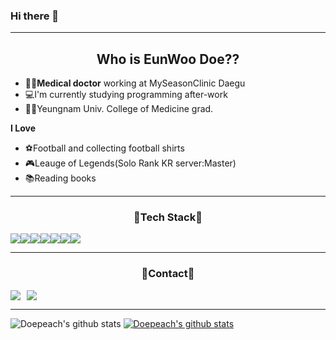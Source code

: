 ### Hi there 👋
------
## <div align=center>  Who is EunWoo Doe??</h1></div> 
 
- 👨‍⚕️**Medical doctor** working at MySeasonClinic Daegu
- 💻I'm currently studying programming after-work 
- 👨‍🎓Yeungnam Univ. College of Medicine grad. 

**I Love**
 - ⚽Football and collecting football shirts
 - 🎮Leauge of Legends(Solo Rank KR server:Master)
 - 📚Reading books 
  
---

### <div align=center>💎Tech Stack💎</h1></div> 


<img src="https://img.shields.io/badge/PYTHON-3776AB?style=for-the-badge&logo=python&logoColor=white"><img src="https://img.shields.io/badge/JAVA-007396?style=for-the-badge&logo=java&logoColor=white"><img src="https://img.shields.io/badge/html-E34F26?style=for-the-badge&logo=html5&logoColor=white"><img src="https://img.shields.io/badge/css-1572B6?style=for-the-badge&logo=css3&logoColor=white"><img src="https://img.shields.io/badge/javascript-F7DF1E?style=for-the-badge&logo=javascript&logoColor=black"><img src="https://img.shields.io/badge/git-F05032?style=for-the-badge&logo=git&logoColor=white"><img src="https://img.shields.io/badge/github-181717?style=for-the-badge&logo=github&logoColor=white">




----
### <div align=center>💌Contact💌</h1></div> 
<a href="https://instagram.com/just_doe_it_peach"><img src="https://img.shields.io/badge/Instagram-E4405F?style=flat-square&logo=instagram&logoColor=white"/></a><a href="mailto:doepeach@gmail.com"><img src="https://img.shields.io/badge/Gmail-d14836?style=flat-square&logo=Gmail&logoColor=white&link=mailto:doepeach@gmail.com"
style="height : auto; margin-left : 10px; margin-right : 10px;"/>
</a>




---
![Doepeach's github stats](https://github-readme-stats.vercel.app/api?username=Doepeach&show_icons=true)
[![Doepeach's github stats](https://github-readme-stats.vercel.app/api/top-langs/?username=Doepeach&show_icons=true&hide_border=true&title_color=004386&icon_color=004386&layout=compact)](https://github.com/Doepeach)

